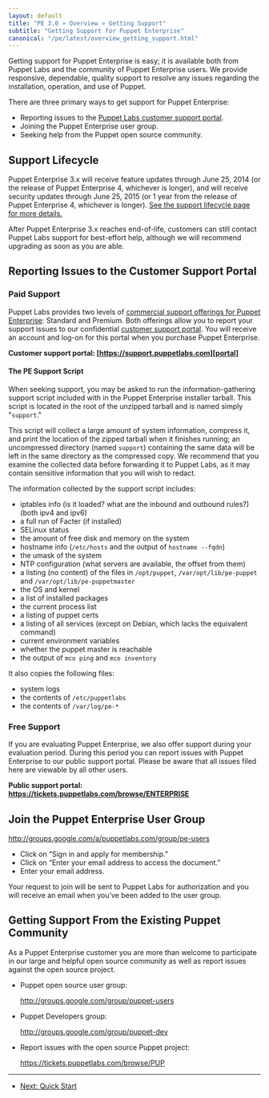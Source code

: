 ```yaml
---
layout: default
title: "PE 3.0 » Overview » Getting Support"
subtitle: "Getting Support for Puppet Enterprise"
canonical: "/pe/latest/overview_getting_support.html"
---
```


Getting support for Puppet Enterprise is easy; it is available both from Puppet Labs and the community of Puppet Enterprise users. We provide responsive, dependable, quality support to resolve any issues regarding the installation, operation, and use of Puppet.

There are three primary ways to get support for Puppet Enterprise:

- Reporting issues to the [Puppet Labs customer support portal][portal].
- Joining the Puppet Enterprise user group.
- Seeking help from the Puppet open source community.

[portal]: https://support.puppetlabs.com
[lifecycle]: https://puppetlabs.com/misc/puppet-enterprise-lifecycle/

Support Lifecycle
-----

Puppet Enterprise 3.x will receive feature updates through June 25, 2014 (or the release of Puppet Enterprise 4, whichever is longer), and will receive security updates through June 25, 2015 (or 1 year from the release of Puppet Enterprise 4, whichever is longer). [See the support lifecycle page for more details.][lifecycle]

After Puppet Enterprise 3.x reaches end-of-life, customers can still contact Puppet Labs support for best-effort help, although we will recommend upgrading as soon as you are able.

Reporting Issues to the Customer Support Portal
-----

### Paid Support

Puppet Labs provides two levels of [commercial support offerings for Puppet Enterprise](http://puppetlabs.com/services/support/): Standard and Premium.  Both offerings allow you to report your support issues to our confidential [customer support portal][portal].  You will receive an account and log-on for this portal when you purchase Puppet Enterprise.

**Customer support portal: [https://support.puppetlabs.com][portal]**

#### The PE Support Script

When seeking support, you may be asked to run the information-gathering support script included with in the Puppet Enterprise installer tarball. This script is located in the root of the unzipped tarball and is named simply "`support`."

This script will collect a large amount of system information, compress it, and print the location of the zipped tarball when it finishes running; an uncompressed directory (named `support`) containing the same data will be left in the same directory as the compressed copy. We recommend that you examine the collected data before forwarding it to Puppet Labs, as it may contain sensitive information that you will wish to redact.

The information collected by the support script includes:

- iptables info (is it loaded? what are the inbound and outbound rules?) (both ipv4 and ipv6)
- a full run of Facter (if installed)
- SELinux status
- the amount of free disk and memory on the system
- hostname info (`/etc/hosts` and the output of `hostname --fqdn`)
- the umask of the system
- NTP configuration (what servers are available, the offset from them)
- a listing (no content) of the files in `/opt/puppet`,
`/var/opt/lib/pe-puppet` and `/var/opt/lib/pe-puppetmaster`
- the OS and kernel
- a list of installed packages
- the current process list
- a listing of puppet certs
- a listing of all services (except on Debian, which lacks the equivalent command)
- current environment variables
- whether the puppet master is reachable
- the output of `mco ping` and `mco inventory`

It also copies the following files:

- system logs
- the contents of `/etc/puppetlabs`
- the contents of `/var/log/pe-*`


### Free Support

If you are evaluating Puppet Enterprise, we also offer support during your evaluation period.  During this period you can report issues with Puppet Enterprise to our public support portal. Please be aware that all issues filed here are viewable by all other users.

**Public support portal: <https://tickets.puppetlabs.com/browse/ENTERPRISE>**

Join the Puppet Enterprise User Group
-----

<http://groups.google.com/a/puppetlabs.com/group/pe-users>

- Click on “Sign in and apply for membership.”
- Click on “Enter your email address to access the document.”
- Enter your email address.


Your request to join will be sent to Puppet Labs for authorization and you will receive an email when you’ve been added to the user group.

Getting Support From the Existing Puppet Community
-----

As a Puppet Enterprise customer you are more than welcome to participate in our large and helpful open source community as well as report issues against the open source project.

- Puppet open source user group:

    <http://groups.google.com/group/puppet-users>
- Puppet Developers group:

    <http://groups.google.com/group/puppet-dev>
- Report issues with the open source Puppet project:

    <https://tickets.puppetlabs.com/browse/PUP>



* * *

- [Next: Quick Start](./quick_start.html)
